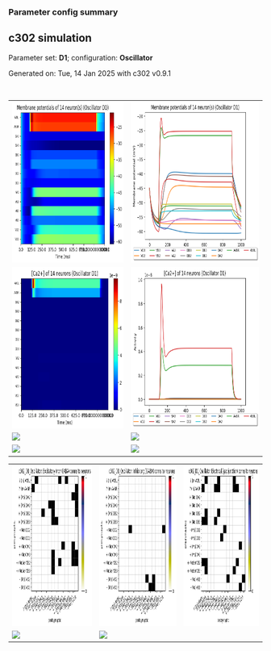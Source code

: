 ### Parameter config summary 
<h2>c302 simulation</h2>
<p>Parameter set: <b>D1</b>; configuration: <b>Oscillator</b></p>
<p>Generated on: Tue, 14 Jan 2025 with c302 v0.9.1</p><br/>
<table>

<tr>
  <td><a href="images/neurons_D1_Oscillator.png"><img alt=" " src="images/neurons_D1_Oscillator.png" height="320"/></a></td>
  <td><a href="images/traces_neuron_Oscillator_D1.png"><img alt=" " src="images/traces_neuron_Oscillator_D1.png" height="320"/></a></td>
</tr>

<tr>
  <td><a href="images/neuron_activity_D1_Oscillator.png"><img alt=" " src="images/neuron_activity_D1_Oscillator.png" height="320"/></a></td>
  <td><a href="images/traces_neuron_activity_Oscillator_D1.png"><img alt=" " src="images/traces_neuron_activity_Oscillator_D1.png" height="320"/></a></td>
</tr>

<tr>
  <td><a href="images/muscles_D1_Oscillator.png"><img alt=" " src="images/muscles_D1_Oscillator.png" height="320"/></a></td>
  <td><a href="images/traces_muscles_Oscillator_D1.png"><img alt=" " src="images/traces_muscles_Oscillator_D1.png" height="320"/></a></td>
</tr>

<tr>
  <td><a href="images/muscle_activity_D1_Oscillator.png"><img alt=" " src="images/muscle_activity_D1_Oscillator.png" height="320"/></a></td>
  <td><a href="images/traces_muscles_activity_Oscillator_D1.png"><img alt=" " src="images/traces_muscles_activity_Oscillator_D1.png" height="320"/></a></td>
</tr>
</table>
<table>

<tr><td><a href="images/c302_D1_Oscillator_exc_to_neurons.png"><img alt=" " src="images/c302_D1_Oscillator_exc_to_neurons.png" height="320"/></a></td>

  <td><a href="images/c302_D1_Oscillator_inh_to_neurons.png"><img alt=" " src="images/c302_D1_Oscillator_inh_to_neurons.png" height="320"/></a></td>

  <td><a href="images/c302_D1_Oscillator_elec_neurons_neurons.png"><img alt=" " src="images/c302_D1_Oscillator_elec_neurons_neurons.png" height="320"/></a></td></tr>

<tr><td><a href="images/c302_D1_Oscillator_exc_to_muscles.png"><img alt=" " src="images/c302_D1_Oscillator_exc_to_muscles.png" height="320"/></a></td>

  <td><a href="images/c302_D1_Oscillator_inh_to_muscles.png"><img alt=" " src="images/c302_D1_Oscillator_inh_to_muscles.png" height="320"/></a></td></tr>
</table>
